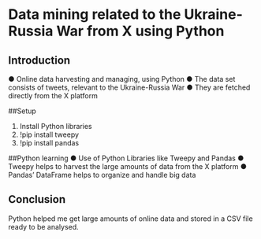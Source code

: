 # Data mining related to the Ukraine-Russia War from X using Python 
## Introduction
● Online data harvesting and 
managing, using Python
● The data set consists of tweets, 
relevant to the Ukraine-Russia War
● They are fetched directly from the X 
platform 

##Setup
1. Install Python libraries
2. !pip install tweepy
3. !pip install pandas

##Python learning
● Use of Python Libraries like 
Tweepy and Pandas
● Tweepy helps to harvest the 
large amounts of data from 
the X platform
● Pandas’ DataFrame helps to 
organize and handle big data 

## Conclusion 
Python helped me get large amounts of 
online data and stored in a CSV file ready to be analysed. 
